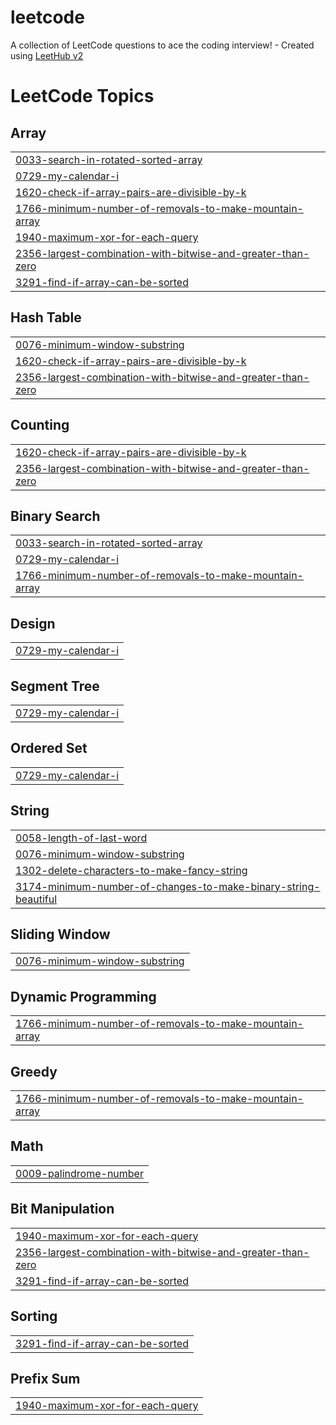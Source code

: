 # leetcode
A collection of LeetCode questions to ace the coding interview! - Created using [LeetHub v2](https://github.com/arunbhardwaj/LeetHub-2.0)

<!---LeetCode Topics Start-->
# LeetCode Topics
## Array
|  |
| ------- |
| [0033-search-in-rotated-sorted-array](https://github.com/vidjaaryan/leetcode/tree/master/0033-search-in-rotated-sorted-array) |
| [0729-my-calendar-i](https://github.com/vidjaaryan/leetcode/tree/master/0729-my-calendar-i) |
| [1620-check-if-array-pairs-are-divisible-by-k](https://github.com/vidjaaryan/leetcode/tree/master/1620-check-if-array-pairs-are-divisible-by-k) |
| [1766-minimum-number-of-removals-to-make-mountain-array](https://github.com/vidjaaryan/leetcode/tree/master/1766-minimum-number-of-removals-to-make-mountain-array) |
| [1940-maximum-xor-for-each-query](https://github.com/vidjaaryan/leetcode/tree/master/1940-maximum-xor-for-each-query) |
| [2356-largest-combination-with-bitwise-and-greater-than-zero](https://github.com/vidjaaryan/leetcode/tree/master/2356-largest-combination-with-bitwise-and-greater-than-zero) |
| [3291-find-if-array-can-be-sorted](https://github.com/vidjaaryan/leetcode/tree/master/3291-find-if-array-can-be-sorted) |
## Hash Table
|  |
| ------- |
| [0076-minimum-window-substring](https://github.com/vidjaaryan/leetcode/tree/master/0076-minimum-window-substring) |
| [1620-check-if-array-pairs-are-divisible-by-k](https://github.com/vidjaaryan/leetcode/tree/master/1620-check-if-array-pairs-are-divisible-by-k) |
| [2356-largest-combination-with-bitwise-and-greater-than-zero](https://github.com/vidjaaryan/leetcode/tree/master/2356-largest-combination-with-bitwise-and-greater-than-zero) |
## Counting
|  |
| ------- |
| [1620-check-if-array-pairs-are-divisible-by-k](https://github.com/vidjaaryan/leetcode/tree/master/1620-check-if-array-pairs-are-divisible-by-k) |
| [2356-largest-combination-with-bitwise-and-greater-than-zero](https://github.com/vidjaaryan/leetcode/tree/master/2356-largest-combination-with-bitwise-and-greater-than-zero) |
## Binary Search
|  |
| ------- |
| [0033-search-in-rotated-sorted-array](https://github.com/vidjaaryan/leetcode/tree/master/0033-search-in-rotated-sorted-array) |
| [0729-my-calendar-i](https://github.com/vidjaaryan/leetcode/tree/master/0729-my-calendar-i) |
| [1766-minimum-number-of-removals-to-make-mountain-array](https://github.com/vidjaaryan/leetcode/tree/master/1766-minimum-number-of-removals-to-make-mountain-array) |
## Design
|  |
| ------- |
| [0729-my-calendar-i](https://github.com/vidjaaryan/leetcode/tree/master/0729-my-calendar-i) |
## Segment Tree
|  |
| ------- |
| [0729-my-calendar-i](https://github.com/vidjaaryan/leetcode/tree/master/0729-my-calendar-i) |
## Ordered Set
|  |
| ------- |
| [0729-my-calendar-i](https://github.com/vidjaaryan/leetcode/tree/master/0729-my-calendar-i) |
## String
|  |
| ------- |
| [0058-length-of-last-word](https://github.com/vidjaaryan/leetcode/tree/master/0058-length-of-last-word) |
| [0076-minimum-window-substring](https://github.com/vidjaaryan/leetcode/tree/master/0076-minimum-window-substring) |
| [1302-delete-characters-to-make-fancy-string](https://github.com/vidjaaryan/leetcode/tree/master/1302-delete-characters-to-make-fancy-string) |
| [3174-minimum-number-of-changes-to-make-binary-string-beautiful](https://github.com/vidjaaryan/leetcode/tree/master/3174-minimum-number-of-changes-to-make-binary-string-beautiful) |
## Sliding Window
|  |
| ------- |
| [0076-minimum-window-substring](https://github.com/vidjaaryan/leetcode/tree/master/0076-minimum-window-substring) |
## Dynamic Programming
|  |
| ------- |
| [1766-minimum-number-of-removals-to-make-mountain-array](https://github.com/vidjaaryan/leetcode/tree/master/1766-minimum-number-of-removals-to-make-mountain-array) |
## Greedy
|  |
| ------- |
| [1766-minimum-number-of-removals-to-make-mountain-array](https://github.com/vidjaaryan/leetcode/tree/master/1766-minimum-number-of-removals-to-make-mountain-array) |
## Math
|  |
| ------- |
| [0009-palindrome-number](https://github.com/vidjaaryan/leetcode/tree/master/0009-palindrome-number) |
## Bit Manipulation
|  |
| ------- |
| [1940-maximum-xor-for-each-query](https://github.com/vidjaaryan/leetcode/tree/master/1940-maximum-xor-for-each-query) |
| [2356-largest-combination-with-bitwise-and-greater-than-zero](https://github.com/vidjaaryan/leetcode/tree/master/2356-largest-combination-with-bitwise-and-greater-than-zero) |
| [3291-find-if-array-can-be-sorted](https://github.com/vidjaaryan/leetcode/tree/master/3291-find-if-array-can-be-sorted) |
## Sorting
|  |
| ------- |
| [3291-find-if-array-can-be-sorted](https://github.com/vidjaaryan/leetcode/tree/master/3291-find-if-array-can-be-sorted) |
## Prefix Sum
|  |
| ------- |
| [1940-maximum-xor-for-each-query](https://github.com/vidjaaryan/leetcode/tree/master/1940-maximum-xor-for-each-query) |
<!---LeetCode Topics End-->